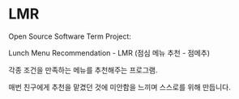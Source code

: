 # LMR
Open Source Software Term Project:

Lunch Menu Recommendation - LMR (점심 메뉴 추천 - 점메추)

각종 조건을 만족하는 메뉴를 추천해주는 프로그램.

매번 친구에게 추천을 맡겼던 것에 미안함을 느끼며 스스로를 위해 만듭니다.
